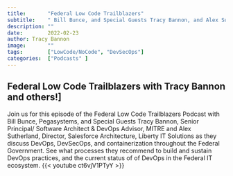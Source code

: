 ```yaml
---
title:       "Federal Low Code Trailblazers"
subtitle:    " Bill Bunce, and Special Guests Tracy Bannon, and Alex Sutherland"
description: ""
date:        2022-02-23
author: Tracy Bannon
image:       ""
tags:        ["LowCode/NoCode", "DevSecOps"]
categories:  ["Podcasts" ]
---
```

## Federal Low Code Trailblazers with Tracy Bannon and others!]
Join us for this episode of the Federal Low Code Trailblazers Podcast with Bill Bunce, Pegasystems, and Special Guests Tracy Bannon, Senior Principal/ Software Architect & DevOps Advisor, MITRE and Alex Sutherland, Director, Salesforce Architecture, Liberty IT Solutions as they discuss DevOps, DevSecOps, and containerization throughout the Federal Government. See what processes they recommend to build and sustain DevOps practices, and the current status of of DevOps in the Federal IT ecosystem.
{{< youtube ct6vjV1PTyY >}}
